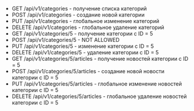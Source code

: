 * GET /api/v1/categories - получение списка категорий
* POST /api/v1/categories - создание новой категории
* PUT /api/v1/categories - глобальное изменение категорий
* DELETE /api/v1/categories - глобальное удаление категорий
* GET /api/v1/categories/5 - получение категории с ID = 5
* POST /api/v1/categories/5 - NOT ALLOWED
* PUT /api/v1/categories/5 - изменение категории с ID = 5
* DELETE /api/v1/categories/5 - удаление категории с ID = 5
* GET /api/v1/categories/5/articles - получение новостей категории с ID = 5
* POST /api/v1/categories/5/articles - создание новой новости категории с ID = 5
* PUT /api/v1/categories/5/articles - глобальное изменение новостей категории с ID = 5
* DELETE /api/v1/categories/5/articles - глобальное удаление новостей категории с ID = 5
